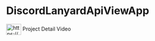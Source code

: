 # DiscordLanyardApiViewApp

<a href="https://www.youtube.com/c/https://www.youtube.com/watch?v=cqq6dguuqze&t=24s" target="blank"><img align="center" src="https://raw.githubusercontent.com/rahuldkjain/github-profile-readme-generator/master/src/images/icons/Social/youtube.svg" alt="https://www.youtube.com/watch?v=cqq6dguuqze&t=24s" height="30" width="40" /></a> Project Detail Video

